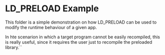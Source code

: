 # LD_PRELOAD Example

This folder is a simple demonstration on how LD_PRELOAD can be used to modify
the runtime behaviour of a given app.

In hte scenarion in which a target program cannot be easily recompiled, this is
really useful, since it requires the user just to recompile the preloaded
library.``

